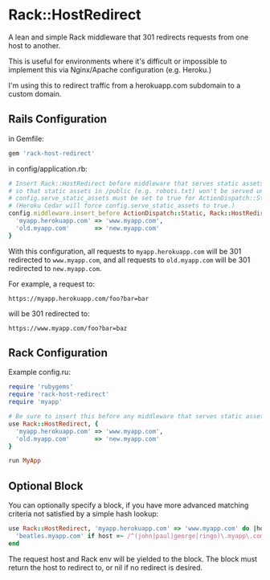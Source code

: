 Rack::HostRedirect
==================

A lean and simple Rack middleware that 301 redirects requests from one host to another.

This is useful for environments where it's difficult or impossible to implement this via Nginx/Apache configuration (e.g. Heroku.)

I'm using this to redirect traffic from a herokuapp.com subdomain to a custom domain.


Rails Configuration
-------------------

in Gemfile:

```ruby
gem 'rack-host-redirect'
```

in config/application.rb:

```ruby
# Insert Rack::HostRedirect before middleware that serves static assets,
# so that static assets in /public (e.g. robots.txt) won't be served under an obsolete host.
# config.serve_static_assets must be set to true for ActionDispatch::Static to be present
# (Heroku Cedar will force config.serve_static_assets to true.)
config.middleware.insert_before ActionDispatch::Static, Rack::HostRedirect, {
  'myapp.herokuapp.com' => 'www.myapp.com',
  'old.myapp.com'       => 'new.myapp.com'
}
```

With this configuration, all requests to ```myapp.herokuapp.com``` will be 301 redirected to ```www.myapp.com```, and all requests to ```old.myapp.com``` will be 301 redirected to ```new.myapp.com```.

For example, a request to:

    https://myapp.herokuapp.com/foo?bar=bar

will be 301 redirected to:

    https://www.myapp.com/foo?bar=baz


Rack Configuration
------------------

Example config.ru:

```ruby
require 'rubygems'
require 'rack-host-redirect'
require 'myapp'

# Be sure to insert this before any middleware that serves static assets
use Rack::HostRedirect, {
  'myapp.herokuapp.com' => 'www.myapp.com',
  'old.myapp.com'       => 'new.myapp.com'
}

run MyApp
```


Optional Block
--------------

You can optionally specify a block, if you have more advanced matching criteria not satisfied by a simple hash lookup:

```ruby
use Rack::HostRedirect, 'myapp.herokuapp.com' => 'www.myapp.com' do |host, env|
  'beatles.myapp.com' if host =~ /^(john|paul|george|ringo)\.myapp\.com/
end
```

The request host and Rack env will be yielded to the block. The block must return the host to redirect to, or nil if no redirect is desired.
